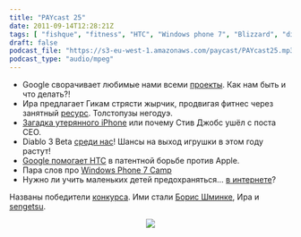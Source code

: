```yaml
---
title: "PAYcast 25"
date: 2011-09-14T12:28:21Z
tags: [ "fishque", "fitness", "HTC", "Windows phone 7", "Blizzard", "diablo", "IPhone", "Google", "PAYcast", "Apple", "internet security" ]
draft: false
podcast_file: "https://s3-eu-west-1.amazonaws.com/paycast/PAYcast25.mp3"
podcast_type: "audio/mpeg"
---
```

<ul>
<li>Google сворачивает любимые нами всеми <a href="http://googleblog.blogspot.com/2011/09/fall-spring-clean.html" target="_blank">проекты</a>. Как нам быть и что делать?!</li>
<li>Ира предлагает Гикам стрясти жырчик, продвигая фитнес через занятный <a href="http://www.jv.ru/" target="_blank">ресурс</a>. Толстопузы негодуэ.</li>
<li><a href="http://www.zdnet.com/blog/btl/lost-iphone-5-saga-sf-police-say-they-assisted-apple-on-investigation/57276" target="_blank">Загадка утерянного iPhone</a> или почему Стив Джобс ушёл с поста CEO.</li>
<li>Diablo 3 Beta <a href="http://www.betadiablo3.com/" target="_blank">среди нас</a>! Шансы на выход игрушки в этом году растут!</li>
<li><a href="http://www.zdnet.com/blog/google/google-gives-htc-nine-patents-to-use-against-apple/3300" target="_blank">Google помогает HTC</a> в патентной борьбе против Apple.</li>
<li>Пара слов про <a href="https://twitter.com/#!/search/%23wp7camp" target="_blank">Windows Phone 7 Camp</a></li>
<li>Нужно ли учить маленьких детей предохраняться&#8230; <a href="http://www.zdnet.com/blog/igeneration/should-data-protection-and-user-privacy-be-taught-in-schools/12617" target="_blank">в интернете</a>?</li>
</ul>
<p>Названы победители <a href="http://paycast.ru/paycast-24/">конкурса</a>. Ими стали <a href="http://paycast.ru/paycast-24/#comment-302876578">Борис Шминке</a>, Ира и <a href="http://sengetsu.rpod.ru/">sengetsu</a>.<br />
<center><a href="http://sourcemaking.com/design_patterns/object_pool#permalink-13" target="_blank"><img src="http://sourcemaking.com/files/sm/images/patterns/Object_pool_example1.png" border="0"/></a></center></p>

     